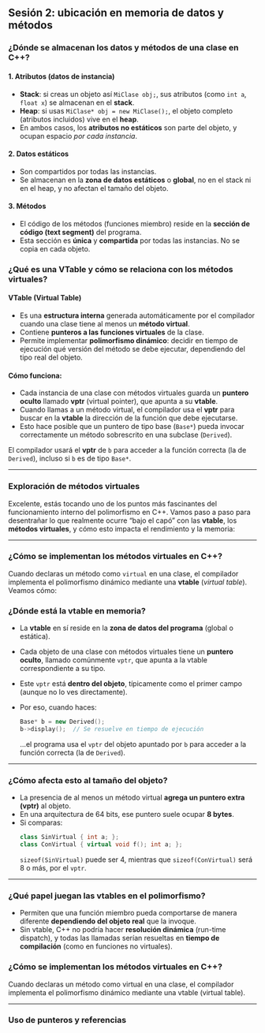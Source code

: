 Sesión 2: ubicación en memoria de datos y métodos
---
### **¿Dónde se almacenan los datos y métodos de una clase en C++?**

#### 1. **Atributos (datos de instancia)**
- **Stack**: si creas un objeto así `MiClase obj;`, sus atributos (como `int a`, `float x`) se almacenan en el **stack**.
- **Heap**: si usas `MiClase* obj = new MiClase();`, el objeto completo (atributos incluidos) vive en el **heap**.
- En ambos casos, los **atributos no estáticos** son parte del objeto, y ocupan espacio *por cada instancia*.

#### 2. **Datos estáticos**
- Son compartidos por todas las instancias.
- Se almacenan en la **zona de datos estáticos** o **global**, no en el stack ni en el heap, y no afectan el tamaño del objeto.

#### 3. **Métodos**
- El código de los métodos (funciones miembro) reside en la **sección de código (text segment)** del programa.
- Esta sección es **única** y **compartida** por todas las instancias. No se copia en cada objeto.


### **¿Qué es una VTable y cómo se relaciona con los métodos virtuales?**

#### VTable (Virtual Table)
- Es una **estructura interna** generada automáticamente por el compilador cuando una clase tiene al menos un **método virtual**.
- Contiene **punteros a las funciones virtuales** de la clase.
- Permite implementar **polimorfismo dinámico**: decidir en tiempo de ejecución qué versión del método se debe ejecutar, dependiendo del tipo real del objeto.

#### Cómo funciona:
- Cada instancia de una clase con métodos virtuales guarda un **puntero oculto** llamado **vptr** (virtual pointer), que apunta a su **vtable**.
- Cuando llamas a un método virtual, el compilador usa el **vptr** para buscar en la **vtable** la dirección de la función que debe ejecutarse.
- Esto hace posible que un puntero de tipo base (`Base*`) pueda invocar correctamente un método sobrescrito en una subclase (`Derived`).

El compilador usará el **vptr** de `b` para acceder a la función correcta (la de `Derived`), incluso si `b` es de tipo `Base*`.

---
### **Exploración de métodos virtuales**

Excelente, estás tocando uno de los puntos más fascinantes del funcionamiento interno del polimorfismo en C++. Vamos paso a paso para desentrañar lo que realmente ocurre “bajo el capó” con las **vtable**, los **métodos virtuales**, y cómo esto impacta el rendimiento y la memoria:

---

### **¿Cómo se implementan los métodos virtuales en C++?**

Cuando declaras un método como `virtual` en una clase, el compilador implementa el polimorfismo dinámico mediante una **vtable** (*virtual table*). Veamos cómo:

### ¿Dónde está la vtable en memoria?

- La **vtable** en sí reside en la **zona de datos del programa** (global o estática).
- Cada objeto de una clase con métodos virtuales tiene un **puntero oculto**, llamado comúnmente `vptr`, que apunta a la vtable correspondiente a su tipo.
- Este `vptr` está **dentro del objeto**, típicamente como el primer campo (aunque no lo ves directamente).
- Por eso, cuando haces:  

   ```cpp
  Base* b = new Derived();
  b->display();  // Se resuelve en tiempo de ejecución
  ```
  …el programa usa el `vptr` del objeto apuntado por `b` para acceder a la función correcta (la de `Derived`).

---

### ¿Cómo afecta esto al tamaño del objeto?

- La presencia de al menos un método virtual **agrega un puntero extra (vptr)** al objeto.
- En una arquitectura de 64 bits, ese puntero suele ocupar **8 bytes**.
- Si comparas:
  ```cpp
  class SinVirtual { int a; };
  class ConVirtual { virtual void f(); int a; };
  ```
  `sizeof(SinVirtual)` puede ser 4, mientras que `sizeof(ConVirtual)` será 8 o más, por el `vptr`.

---

### ¿Qué papel juegan las vtables en el polimorfismo?

- Permiten que una función miembro pueda comportarse de manera diferente **dependiendo del objeto real** que la invoque.
- Sin vtable, C++ no podría hacer **resolución dinámica** (run-time dispatch), y todas las llamadas serían resueltas en **tiempo de compilación** (como en funciones no virtuales).

### ¿Cómo se implementan los métodos virtuales en C++?
Cuando declaras un método como virtual en una clase, el compilador implementa el polimorfismo dinámico mediante una vtable (virtual table).

---
### **Uso de punteros y referencias**

